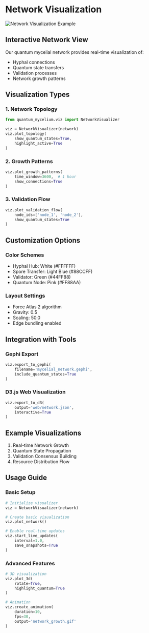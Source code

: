 # Network Visualization

![Network Visualization Example](../assets/network_preview.svg)

## Interactive Network View

Our quantum mycelial network provides real-time visualization of:
- Hyphal connections
- Quantum state transfers
- Validation processes
- Network growth patterns

## Visualization Types

### 1. Network Topology
```python
from quantum_mycelium.viz import NetworkVisualizer

viz = NetworkVisualizer(network)
viz.plot_topology(
    show_quantum_states=True,
    highlight_active=True
)
```

### 2. Growth Patterns
```python
viz.plot_growth_patterns(
    time_window=3600,  # 1 hour
    show_connections=True
)
```

### 3. Validation Flow
```python
viz.plot_validation_flow(
    node_ids=['node_1', 'node_2'],
    show_quantum_states=True
)
```

## Customization Options

### Color Schemes
- Hyphal Hub: White (#FFFFFF)
- Spore Transfer: Light Blue (#88CCFF)
- Validator: Green (#44FF88)
- Quantum Node: Pink (#FF88AA)

### Layout Settings
- Force Atlas 2 algorithm
- Gravity: 0.5
- Scaling: 50.0
- Edge bundling enabled

## Integration with Tools

### Gephi Export
```python
viz.export_to_gephi(
    filename='mycelial_network.gephi',
    include_quantum_states=True
)
```

### D3.js Web Visualization
```python
viz.export_to_d3(
    output='web/network.json',
    interactive=True
)
```

## Example Visualizations

1. Real-time Network Growth
2. Quantum State Propagation
3. Validation Consensus Building
4. Resource Distribution Flow

## Usage Guide

### Basic Setup
```python
# Initialize visualizer
viz = NetworkVisualizer(network)

# Create basic visualization
viz.plot_network()

# Enable real-time updates
viz.start_live_updates(
    interval=1.0,
    save_snapshots=True
)
```

### Advanced Features
```python
# 3D visualization
viz.plot_3d(
    rotate=True,
    highlight_quantum=True
)

# Animation
viz.create_animation(
    duration=10,
    fps=30,
    output='network_growth.gif'
)
```
